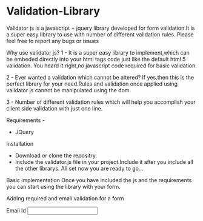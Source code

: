 # Validation-Library
Validator js is a javascript + jquery library developed for form validation.It is a super easy library to use with number of different validation rules.
Please feel free to report any bugs or issues

Why use validator js?
1 - It is a super easy library to implement,which can be embeded directly into your html tags code just like the default html 5 validation.
You heard it right,no javascript code required for basic validation.

2 - Ever wanted a validation which cannot be altered?
If yes,then this is the perfect library for your need.Rules and validation once applied using validator js cannot be manipulated using the dom.

3 - Number of different validation rules which will help you accomplish your client side validation with just one line.

Requirements - 
- JQuery

Installation
- Download or clone the repositry.
- Include the validator.js file in your project.Include it after you include all the other librarys.
All set now you are ready to go...

Basic implementation
Once you have included the js and the requirements you can start using the library with your form.

Adding required and email validation for a form

<html>
<head>
  <title>Validator JS</title>
</head>
<body>
  <form>
    <div>
      <label>Email Id</label>
      <input type="text" name="email" rules="required email" />
    </div>
  </form>
  <script src="jquery-file.js"></script>
  <script src="validator.min.js"></script>
</body>
</html>
